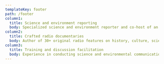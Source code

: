 ```yaml
---
templateKey: footer
path: /footer
column1:
  title: Science and environment reporting
  body: Specialized science and environment reporter and co-host of an award-winning weekly programme on environment on the LRT RADIO.
column2:
  title: Crafted radio documentaries
  body: Author of 30+ original radio features on history, culture, science and nature since 2006.
column3:
  title: Training and discussion facilitation
  body: Experience in conducting science and environmental communication training workshops and public discussion facilitation. Teaching a course in radio documentary production and mentoring young audio producers.
---
```

